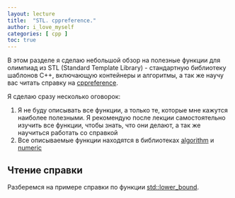 ```yaml
---
layout: lecture
title:  "STL. cppreference."
author: i_love_myself
categories: [ cpp ]
toc: true
---
```


В этом разделе я сделаю небольшой обзор на полезные функции для олимпиад из STL (Standard Template Library) - стандартную библиотеку шаблонов C++, включающую контейнеры и алгоритмы, а так же научу вас читать справку на [cppreference](https://en.cppreference.com/).

Я сделаю сразу несколько оговорок:

1. Я не буду описывать все функции, а только те, которые мне кажутся наиболее полезными. Я рекомендую после лекции самостоятельно изучить все функции, чтобы знать, что они делают, а так же научиться работать со справкой
2. Все описываемые функции находятся в библиотеках [algorithm](https://en.cppreference.com/w/cpp/algorithm) и [numeric](https://en.cppreference.com/w/cpp/numeric)

## Чтение справки

Разберемся на примере справки по функции [std::lower_bound](https://en.cppreference.com/w/cpp/algorithm/lower_bound).
